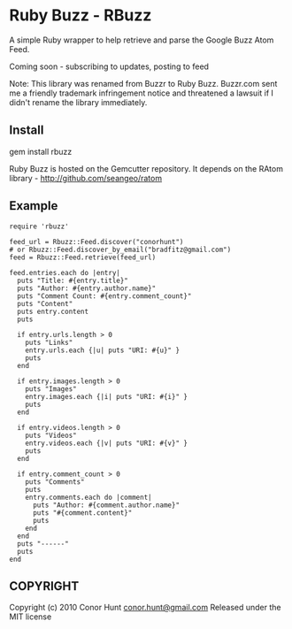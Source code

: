 Ruby Buzz - RBuzz
=================

A simple Ruby wrapper to help retrieve and parse the Google Buzz Atom Feed.

Coming soon - subscribing to updates, posting to feed

Note: This library was renamed from Buzzr to Ruby Buzz. Buzzr.com sent me a friendly trademark 
infringement notice and threatened a lawsuit if I didn't rename the library immediately.

Install
-------

gem install rbuzz

Ruby Buzz is hosted on the Gemcutter repository. It depends on the RAtom library - http://github.com/seangeo/ratom

Example
-------

    require 'rbuzz'
  
    feed_url = Rbuzz::Feed.discover("conorhunt")
    # or Rbuzz::Feed.discover_by_email("bradfitz@gmail.com")
    feed = Rbuzz::Feed.retrieve(feed_url)
  
    feed.entries.each do |entry|
      puts "Title: #{entry.title}"
      puts "Author: #{entry.author.name}"
      puts "Comment Count: #{entry.comment_count}"
      puts "Content"
      puts entry.content
      puts
  
      if entry.urls.length > 0
        puts "Links"
        entry.urls.each {|u| puts "URI: #{u}" }
        puts
      end
  
      if entry.images.length > 0
        puts "Images"
        entry.images.each {|i| puts "URI: #{i}" }
        puts
      end
  
      if entry.videos.length > 0
        puts "Videos"
        entry.videos.each {|v| puts "URI: #{v}" }
        puts
      end
  
      if entry.comment_count > 0
        puts "Comments"
        puts
        entry.comments.each do |comment|
          puts "Author: #{comment.author.name}"
          puts "#{comment.content}"
          puts
        end
      end
      puts "------"
      puts
    end

COPYRIGHT
---------

Copyright (c) 2010 Conor Hunt <conor.hunt@gmail.com>
Released under the MIT license